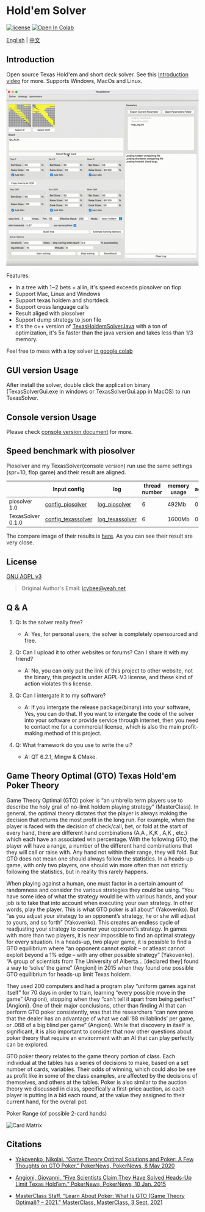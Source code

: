 # Hold'em Solver

[![license](https://img.shields.io/github/license/bupticybee/TexasSolver?style=flat-square)](https://github.com/bupticybee/TexasSolver/blob/master/LICENSE)
[![Open In Colab](https://colab.research.google.com/assets/colab-badge.svg)](https://colab.research.google.com/github/bupticybee/TexasSolver/blob/console/TexasSolverTechDemo.ipynb)

[English](README.md) | [中文](README.zh-CN.md)

## Introduction

Open source Texas Hold'em and short deck solver. See this [Introduction video](https://www.youtube.com/watch?v=MydczBwSfWc) for more. Supports Windows, MacOs and Linux.

![Solver](imgs/solver_example.gif)

Features:

- In a tree with 1~2 bets + allin, it's speed exceeds piosolver on flop
- Support Mac, Linux and Windows
- Support texas holdem and shortdeck
- Support cross language calls
- Result aliged with piosolver
- Support dump strategy to json file
- It's the c++ version of [TexasHoldemSolverJava](https://github.com/bupticybee/TexasHoldemSolverJava) with a ton of optimization, it's 5x faster than the java version and takes less than 1/3 memory.

Feel free to mess with a toy solver [in google colab](https://colab.research.google.com/github/bupticybee/TexasSolver/blob/console/TexasSolverTechDemo.ipynb)

## GUI version Usage

After install the solver, double click the application binary (TexasSolverGui.exe in windows or TexasSolverGui.app in MacOS) to run TexasSolver.

## Console version Usage

Please check [console version document](https://github.com/bupticybee/TexasSolver/tree/console#usage) for more.

## Speed benchmark with piosolver

Piosolver and my TexasSolver(console version) run use the same settings (spr=10, flop game) and their result are aligned.

|                                | Input config                                              | log                                                          | thread number | memory usage | accuracy | converge time |
| ------------------------------ | --------------------------------------------------------- | ------------------------------------------------------------ | ------------- | ------------ | -------- | ------------- |
| piosolver 1.0                  | [config_piosolver](benchmark/benchmark_piosolver.txt)     | [log_piosolver](benchmark/benchmark_outputs/piosolver_log.txt) | 6             | 492Mb        | 0.29%    | 242s          |
| TexasSolver 0.1.0              | [config_texassolver](benchmark/benchmark_texassolver.txt) | [log_texassolver](benchmark/benchmark_outputs/texassolver_log.txt) | 6             | 1600Mb       | 0.275%   | 172s          |

The compare image of their results is  [here](benchmark/benchmark_outputs/result_compair.png). As you can see their result are very close.

## License

[GNU AGPL v3](https://www.gnu.org/licenses/agpl-3.0.en.html)

> Original Author's Email: icybee@yeah.net

## Q & A

1. Q: Is the solver really free?
   - A: Yes, for personal users, the solver is completely opensourced and free.

2. Q: Can I upload it to other websites or forums? Can I share it with my friend?
   - A: No, you can only put the link of this project to other website, not the binary, this project is under AGPL-V3 license, and these kind of action violates this license.

3. Q: Can I intergate it to my software?
   - A: If you intergate the release package(binary) into your software, Yes, you can do that. If you want to intergate the code of the solver into your software or provide service through internet, then you need to contact me for a commercial license, which is also the main profit-making method of this project.

4. Q: What framework do you use to write the ui?
   - A: QT 6.2.1, Mingw & CMake.

## Game Theory Optimal (GTO) Texas Hold'em Poker Theory

Game Theory Optimal (GTO) poker is “an umbrella term players use to describe the holy grail of no-limit holdem playing strategy” (MasterClass). In general, the optimal theory dictates that the player is always making the decision that returns the most profit in the long run. For example, when the player is faced with the decision of check/call, bet, or fold at the start of every hand, there are different hand combinations (A,A , K,K , A,K , etc.) which each have an associated win percentage. With the following GTO, the player will have a range, a number of the different hand combinations that they will call or raise with. Any hand not within their range, they will fold. But GTO does not mean one should always follow the statistics. In a heads-up game, with only two players, one should win more often than not strictly following the statistics, but in reality this rarely happens.

When playing against a human, one must factor in a certain amount of randomness and consider the various strategies they could be using. “You have some idea of what the strategy would be with various hands, and your job is to take that into account when executing your own strategy. In other words, play the player. This is what GTO poker is all about” (Yakovenko). But “as you adjust your strategy to an opponent’s strategy, he or she will adjust to yours, and so forth” (Yakovenko). This creates an endless cycle of readjusting your strategy to counter your opponent’s strategy. In games with more than two players, it is near impossible to find an optimal strategy for every situation. In a heads-up, two player game, it is possible to find a GTO equilibrium where “an opponent cannot exploit – or atleast cannot exploit beyond a 1% edge – with any other possible strategy” (Yakovenko). “A group of scientists from The University of Alberta… [declared they] found a way to ‘solve’ the game” (Angioni) in 2015 when they found one possible GTO equilibrium for heads-up limit Texas holdem.

They used 200 computers and had a program play “uniform games against itself” for 70 days in order to train, learning “every possible move in the game” (Angioni), stopping when they “can’t tell it apart from being perfect” (Angioni). One of their major conclusions, other than finding AI that can perform GTO poker consistently, was that the researchers “can now prove that the dealer has an advantage of what we call ‘88 millablinds’ per game, or .088 of a big blind per game” (Angioni). While that discovery in itself is significant, it is also important to consider that now other questions about poker theory that require an environment with an AI that can play perfectly can be explored.

GTO poker theory relates to the game theory portion of class. Each individual at the tables has a series of decisions to make, based on a set number of cards, variables. Their odds of winning, which could also be see as profit like in some of the class examples, are affected by the decisions of themselves, and others at the tables. Poker is also similar to the auction theory we discussed in class, specifically a first-price auction, as each player is putting in a bid each round, at the value they assigned to their current hand, for the overall pot.

Poker Range (of possible 2-card hands)

![Card Matrix](https://cpb-us-e1.wpmucdn.com/blogs.cornell.edu/dist/a/1688/files/2021/11/Hand-range-1.png)

## Citations

- [Yakovenko, Nikolai. “Game Theory Optimal Solutions and Poker: A Few Thoughts on GTO Poker.” PokerNews, PokerNews, 8 May 2020](https://www.pokernews.com/strategy/game-theory-optimal-solutions-and-poker-a-few-thoughts-22654.htm#:~:text=GTO%20)

- [Angioni, Giovanni. “Five Scientists Claim They Have Solved Heads-Up Limit Texas Hold’em.” PokerNews, PokerNews, 10 Jan. 2015](https://www.pokernews.com/news/2015/01/five-scientists-claim-they-have-solved-poker-20261.htm)

- [MasterClass Staff. “Learn About Poker: What Is GTO (Game Theory Optimal)? – 2021.” MasterClass, MasterClass, 3 Sept. 2021](https://www.masterclass.com/articles/learn-about-poker-what-is-gto-game-theory-optimal#what-is-gto-poker)

